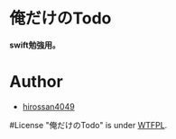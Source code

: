 # 俺だけのTodo
**swift勉強用。**
<br>





# Author
* [hirossan4049](https://github.com/hirossan4049)

#License
"俺だけのTodo" is under [WTFPL](https://ja.wikipedia.org/wiki/WTFPL).
